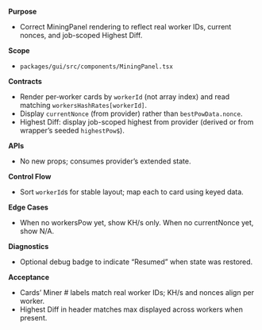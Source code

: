 **Purpose**
- Correct MiningPanel rendering to reflect real worker IDs, current nonces, and job-scoped Highest Diff.

**Scope**
- `packages/gui/src/components/MiningPanel.tsx`

**Contracts**
- Render per‑worker cards by `workerId` (not array index) and read matching `workersHashRates[workerId]`.
- Display `currentNonce` (from provider) rather than `bestPowData.nonce`.
- Highest Diff: display job-scoped highest from provider (derived or from wrapper’s seeded `highestPow$`).

**APIs**
- No new props; consumes provider’s extended state.

**Control Flow**
- Sort `workerId`s for stable layout; map each to card using keyed data.

**Edge Cases**
- When no workersPow yet, show KH/s only. When no currentNonce yet, show N/A.

**Diagnostics**
- Optional debug badge to indicate “Resumed” when state was restored.

**Acceptance**
- Cards’ Miner # labels match real worker IDs; KH/s and nonces align per worker.
- Highest Diff in header matches max displayed across workers when present.

